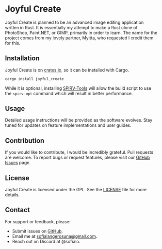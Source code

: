 # Joyful Create

Joyful Create is planned to be an advanced image editing application written in Rust. It is essentially my attempt to make a Rust clone of PhotoShop, Paint.NET, or GIMP, primarily in order to learn. The name for the project comes from my lovely partner, Myitta, who requested I credit them for this.

## Installation

Joyful Create is on [crates.io](https://crates.io/crates/joyful_create), so it can be installed with Cargo.

```sh
cargo install joyful_create
```
While it is optional, installing [SPIRV-Tools](https://github.com/KhronosGroup/SPIRV-Tools) will allow the build script to use the `spirv-opt` command which will result in better performance.

## Usage

Detailed usage instructions will be provided as the software evolves. Stay tuned for updates on feature implementations and user guides.

## Contribution

If you would like to contribute, I would be incredibly grateful. Pull requests are welcome. To report bugs or request features, please visit our [GitHub Issues](https://github.com/slangerosuna/photo_software/issues) page.

## License

Joyful Create is licensed under the GPL. See the [LICENSE](https://github.com/slangerosuna/photo_software/blob/master/LICENSE) file for more details.

## Contact

For support or feedback, please:

- Submit issues on [GitHub](https://github.com/slangerosuna/photo_software/issues).
- Email me at [sofialangerosuna@gmail.com](mailto:sofialangerosuna@gmail.com).
- Reach out on Discord at @sofialo.
